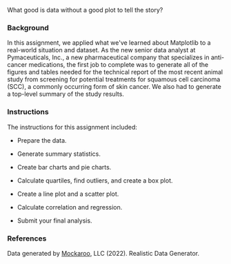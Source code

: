 <img style="display: none;" src="https://static.bc-edx.com/data/dl-1-2/m5/lms/img/banner.jpg" alt="lesson banner" />

What good is data without a good plot to tell the story?

### Background

In this assignment, we applied what we've learned about Matplotlib to a real-world situation and dataset. As the new senior data analyst at Pymaceuticals, Inc., a new pharmaceutical company that specializes in anti-cancer medications, the first job to complete was to generate all of the figures and tables needed for the technical report of the most recent animal study from screening for potential treatments for squamous cell carcinoma (SCC), a commonly occurring form of skin cancer. We also had to generate a top-level summary of the study results.

### Instructions

The instructions for this assignment included:

* Prepare the data.

* Generate summary statistics.

* Create bar charts and pie charts.

* Calculate quartiles, find outliers, and create a box plot.

* Create a line plot and a scatter plot.

* Calculate correlation and regression.

* Submit your final analysis.

### References

Data generated by [Mockaroo](https://mockaroo.com/), LLC (2022). Realistic Data Generator.
